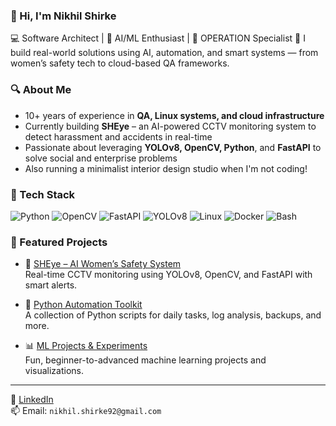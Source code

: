 ### 👋 Hi, I'm Nikhil Shirke  
💻 Software Architect | 🧠 AI/ML Enthusiast | 🧪 OPERATION Specialist
🚀 I build real-world solutions using AI, automation, and smart systems — from women’s safety tech to cloud-based QA frameworks.

### 🔍 About Me
- 10+ years of experience in **QA, Linux systems, and cloud infrastructure**
- Currently building **SHEye** – an AI-powered CCTV monitoring system to detect harassment and accidents in real-time
- Passionate about leveraging **YOLOv8, OpenCV, Python**, and **FastAPI** to solve social and enterprise problems
- Also running a minimalist interior design studio when I'm not coding!

### 🧰 Tech Stack
![Python](https://img.shields.io/badge/Python-3776AB?style=flat&logo=python&logoColor=white)
![OpenCV](https://img.shields.io/badge/OpenCV-5C3EE8?style=flat&logo=opencv&logoColor=white)
![FastAPI](https://img.shields.io/badge/FastAPI-009688?style=flat&logo=fastapi&logoColor=white)
![YOLOv8](https://img.shields.io/badge/YOLOv8-FFAA00?style=flat&logo=github&logoColor=black)
![Linux](https://img.shields.io/badge/Linux-FCC624?style=flat&logo=linux&logoColor=black)
![Docker](https://img.shields.io/badge/Docker-2496ED?style=flat&logo=docker&logoColor=white)
![Bash](https://img.shields.io/badge/Bash-121011?style=flat&logo=gnubash&logoColor=white)

### 📌 Featured Projects
- 🔐 [SHEye – AI Women’s Safety System](https://github.com/yourusername/sheye)  
  Real-time CCTV monitoring using YOLOv8, OpenCV, and FastAPI with smart alerts.

- 🤖 [Python Automation Toolkit](https://github.com/yourusername/python-automation)  
  A collection of Python scripts for daily tasks, log analysis, backups, and more.

- 📊 [ML Projects & Experiments](https://github.com/yourusername/ml-lab)  
  Fun, beginner-to-advanced machine learning projects and visualizations.

---

🔗 [LinkedIn](https://www.linkedin.com/in/nikhil-shirke-079221145)  
📫 Email: `nikhil.shirke92@gmail.com`
